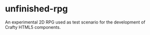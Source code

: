 unfinished-rpg
==============

An experimental 2D RPG used as test scenario for the development of Crafty HTML5 components.
